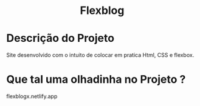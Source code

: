<h1 align="center">Flexblog</h1>


# Descrição do Projeto

Site desenvolvido com o intuito de colocar em pratica Html, CSS e flexbox.

# Que tal uma olhadinha no Projeto ?

flexblogx.netlify.app
